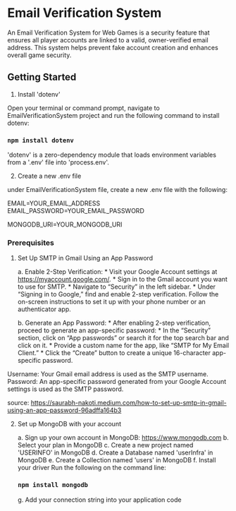 # Email Verification System

An Email Verification System for Web Games is a security feature that ensures all player accounts are linked to a valid, owner-verified email address. This system helps prevent fake account creation and enhances overall game security. 

## Getting Started

1. Install 'dotenv'

Open your terminal or command prompt, navigate to EmailVerificationSystem project and run the following command to install dotenv:

### `npm install dotenv`

'dotenv' is a zero-dependency module that loads environment variables from a '.env' file into 'process.env'.

2. Create a new .env file 

under EmailVerificationSystem file, create a new .env file with the following:

EMAIL=YOUR_EMAIL_ADDRESS
EMAIL_PASSWORD=YOUR_EMAIL_PASSWORD

MONGODB_URI=YOUR_MONGODB_URI

### Prerequisites

1. Set Up SMTP in Gmail Using an App Password

    a. Enable 2-Step Verification:
        * Visit your Google Account settings at https://myaccount.google.com/.
        * Sign in to the Gmail account you want to use for SMTP.
        * Navigate to “Security” in the left sidebar.
        * Under “Signing in to Google,” find and enable 2-step verification. Follow the on-screen instructions to set it up with your phone number or an authenticator app.

    b. Generate an App Password:
        * After enabling 2-step verification, proceed to generate an app-specific password:
        * In the “Security” section, click on “App passwords” or search it for the top search bar and click on it.
        * Provide a custom name for the app, like “SMTP for My Email Client.”
        * Click the “Create” button to create a unique 16-character app-specific password.

Username: Your Gmail email address is used as the SMTP username.
Password: An app-specific password generated from your Google Account settings is used as the SMTP password. 

source: https://saurabh-nakoti.medium.com/how-to-set-up-smtp-in-gmail-using-an-app-password-96adffa164b3

2. Set up MongoDB with your account

    a. Sign up your own account in MongoDB: https://www.mongodb.com
    b. Select your plan in MongoDB
    c. Create a new project named 'USERINFO' in MongoDB
    d. Create a Database named 'userInfra' in MongoDB
    e. Create a Collection named 'users' in MongoDB
    f. Install your driver
        Run the following on the command line:
        
    ### `npm install mongodb`
    g. Add your connection string into your application code

